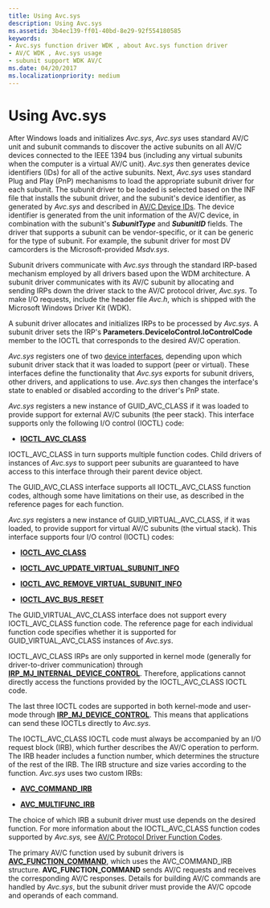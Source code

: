 ```yaml
---
title: Using Avc.sys
description: Using Avc.sys
ms.assetid: 3b4ec139-ff01-40bd-8e29-92f554180585
keywords:
- Avc.sys function driver WDK , about Avc.sys function driver
- AV/C WDK , Avc.sys usage
- subunit support WDK AV/C
ms.date: 04/20/2017
ms.localizationpriority: medium
---
```


# Using Avc.sys





After Windows loads and initializes *Avc.sys*, *Avc.sys* uses standard AV/C unit and subunit commands to discover the active subunits on all AV/C devices connected to the IEEE 1394 bus (including any virtual subunits when the computer is a virtual AV/C unit). *Avc.sys* then generates device identifiers (IDs) for all of the active subunits. Next, *Avc.sys* uses standard Plug and Play (PnP) mechanisms to load the appropriate subunit driver for each subunit. The subunit driver to be loaded is selected based on the INF file that installs the subunit driver, and the subunit's device identifier, as generated by *Avc.sys* and described in [AV/C Device IDs](av-c-device-identifiers.md). The device identifier is generated from the unit information of the AV/C device, in combination with the subunit's ***SubunitType*** and ***SubunitID*** fields. The driver that supports a subunit can be vendor-specific, or it can be generic for the type of subunit. For example, the subunit driver for most DV camcorders is the Microsoft-provided *Msdv.sys*.

Subunit drivers communicate with *Avc.sys* through the standard IRP-based mechanism employed by all drivers based upon the WDM architecture. A subunit driver communicates with its AV/C subunit by allocating and sending IRPs down the driver stack to the AV/C protocol driver, *Avc.sys*. To make I/O requests, include the header file *Avc.h*, which is shipped with the Microsoft Windows Driver Kit (WDK).

A subunit driver allocates and initializes IRPs to be processed by *Avc.sys*. A subunit driver sets the IRP's **Parameters.DeviceIoControl.IoControlCode** member to the IOCTL that corresponds to the desired AV/C operation.

*Avc.sys* registers one of two [device interfaces](https://docs.microsoft.com/windows-hardware/drivers/ddi/content/index), depending upon which subunit driver stack that it was loaded to support (peer or virtual). These interfaces define the functionality that *Avc.sys* exports for subunit drivers, other drivers, and applications to use. *Avc.sys* then changes the interface's state to enabled or disabled according to the driver's PnP state.

*Avc.sys* registers a new instance of GUID\_AVC\_CLASS if it was loaded to provide support for external AV/C subunits (the peer stack). This interface supports only the following I/O control (IOCTL) code:

-   [**IOCTL\_AVC\_CLASS**](https://docs.microsoft.com/windows-hardware/drivers/ddi/content/avc/ni-avc-ioctl_avc_class)

IOCTL\_AVC\_CLASS in turn supports multiple function codes. Child drivers of instances of *Avc.sys* to support peer subunits are guaranteed to have access to this interface through their parent device object.

The GUID\_AVC\_CLASS interface supports all IOCTL\_AVC\_CLASS function codes, although some have limitations on their use, as described in the reference pages for each function.

*Avc.sys* registers a new instance of GUID\_VIRTUAL\_AVC\_CLASS, if it was loaded, to provide support for virtual AV/C subunits (the virtual stack). This interface supports four I/O control (IOCTL) codes:

-   [**IOCTL\_AVC\_CLASS**](https://docs.microsoft.com/windows-hardware/drivers/ddi/content/avc/ni-avc-ioctl_avc_class)

-   [**IOCTL\_AVC\_UPDATE\_VIRTUAL\_SUBUNIT\_INFO**](https://docs.microsoft.com/windows-hardware/drivers/ddi/content/avc/ni-avc-ioctl_avc_update_virtual_subunit_info)

-   [**IOCTL\_AVC\_REMOVE\_VIRTUAL\_SUBUNIT\_INFO**](https://docs.microsoft.com/windows-hardware/drivers/ddi/content/avc/ni-avc-ioctl_avc_remove_virtual_subunit_info)

-   [**IOCTL\_AVC\_BUS\_RESET**](https://docs.microsoft.com/windows-hardware/drivers/ddi/content/avc/ni-avc-ioctl_avc_bus_reset)

The GUID\_VIRTUAL\_AVC\_CLASS interface does not support every IOCTL\_AVC\_CLASS function code. The reference page for each individual function code specifies whether it is supported for GUID\_VIRTUAL\_AVC\_CLASS instances of *Avc.sys*.

IOCTL\_AVC\_CLASS IRPs are only supported in kernel mode (generally for driver-to-driver communication) through [**IRP\_MJ\_INTERNAL\_DEVICE\_CONTROL**](https://docs.microsoft.com/windows-hardware/drivers/kernel/irp-mj-internal-device-control). Therefore, applications cannot directly access the functions provided by the IOCTL\_AVC\_CLASS IOCTL code.

The last three IOCTL codes are supported in both kernel-mode and user-mode through [**IRP\_MJ\_DEVICE\_CONTROL**](https://docs.microsoft.com/windows-hardware/drivers/kernel/irp-mj-device-control). This means that applications can send these IOCTLs directly to *Avc.sys*.

The IOCTL\_AVC\_CLASS IOCTL code must always be accompanied by an I/O request block (IRB), which further describes the AV/C operation to perform. The IRB header includes a function number, which determines the structure of the rest of the IRB. The IRB structure and size varies according to the function. *Avc.sys* uses two custom IRBs:

-   [**AVC\_COMMAND\_IRB**](https://docs.microsoft.com/windows-hardware/drivers/ddi/content/avc/ns-avc-_avc_command_irb)

-   [**AVC\_MULTIFUNC\_IRB**](https://docs.microsoft.com/windows-hardware/drivers/ddi/content/avc/ns-avc-_avc_multifunc_irb)

The choice of which IRB a subunit driver must use depends on the desired function. For more information about the IOCTL\_AVC\_CLASS function codes supported by *Avc.sys,* see [AV/C Protocol Driver Function Codes](https://docs.microsoft.com/windows-hardware/drivers/stream/av-c-protocol-driver-function-codes).

The primary AV/C function used by subunit drivers is [**AVC\_FUNCTION\_COMMAND**](https://docs.microsoft.com/windows-hardware/drivers/stream/avc-function-command), which uses the AVC\_COMMAND\_IRB structure. **AVC\_FUNCTION\_COMMAND** sends AV/C requests and receives the corresponding AV/C responses. Details for building AV/C commands are handled by *Avc.sys*, but the subunit driver must provide the AV/C opcode and operands of each command.

 

 




